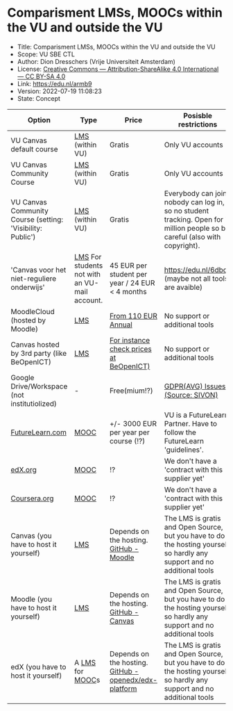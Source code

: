 # Comparisment LMSs, MOOCs within the VU and outside the VU

* Title: Comparisment LMSs, MOOCs within the VU and outside the VU
* Scope: VU SBE CTL 
* Author: Dion Dresschers (Vrije Universiteit Amsterdam)
* License: [Creative Commons — Attribution-ShareAlike 4.0 International — CC BY-SA 4.0](https://creativecommons.org/licenses/by-sa/4.0/)
* Link: https://edu.nl/armb9
* Version: 2022-07-19 11:08:23
* State: Concept

|Option|Type|Price|Posisble restrictions|
|------|---------------------|-----|-|
|VU Canvas default course|[LMS](https://en.wikipedia.org/wiki/Learning_management_system) (within VU)|Gratis|Only VU accounts|
|VU Canvas Community Course|[LMS](https://en.wikipedia.org/wiki/Learning_management_system) (within VU)|Gratis|Only VU accounts|
|VU Canvas Community Course (setting: 'Visibility: Public')|[LMS](https://en.wikipedia.org/wiki/Learning_management_system) (within VU)|Gratis|Everybody can join, nobody can log in, so no student tracking. Open for 7 million people so be careful (also with copyright).|
|'Canvas voor het niet-reguliere onderwijs'|[LMS](https://en.wikipedia.org/wiki/Learning_management_system) For students not with an VU-mail account.|45 EUR per student per year / 24 EUR < 4 months|https://edu.nl/6dbcu (maybe not all tools are avaible)|
|MoodleCloud (hosted by Moodle)|[LMS](https://en.wikipedia.org/wiki/Learning_management_system)|[From 110 EUR Annual](https://moodle.com/solutions/moodlecloud/)|No support or additional tools|
|Canvas hosted by 3rd party (like BeOpenICT)|[LMS](https://en.wikipedia.org/wiki/Learning_management_system)|[For instance check prices at BeOpenICT)](https://be-open-ict.nl/drupal/)|No support or additional tools|
|Google Drive/Workspace (not institutiolized)|-|Free(mium!?)|[GDPR(AVG) Issues (Source: SIVON)](https://sivon.nl/2021/06/advies-ap-google-workspace-op-scholen-kent-teveel-risicos/)|
|[FutureLearn.com](https://www.futurelearn.com/)|[MOOC](https://en.wikipedia.org/wiki/Massive_open_online_course)|+/- 3000 EUR per year per course (!?)|VU is a FutureLearn Partner. Have to follow the FutureLearn 'guidelines'.|
|[edX.org](https://www.edx.org/)|[MOOC](https://en.wikipedia.org/wiki/Massive_open_online_course)|!?|We don't have a 'contract with this supplier yet'|
|[Coursera.org](https://www.coursera.org/)|[MOOC](https://en.wikipedia.org/wiki/Massive_open_online_course)|!?|We don't have a 'contract with this supplier yet'|
|Canvas (you have to host it yourself)|[LMS](https://en.wikipedia.org/wiki/Learning_management_system)|Depends on the hosting. [GitHub -Moodle](https://github.com/moodle/moodle)|The LMS is gratis and Open Source, but you have to do the hosting yourself, so hardly any support and no additional tools|
|Moodle (you have to host it yourself)|[LMS](https://en.wikipedia.org/wiki/Learning_management_system)|Depends on the hosting. [GitHub - Canvas](https://github.com/instructure/canvas-lms)|The LMS is gratis and Open Source, but you have to do the hosting yourself, so hardly any support and no additional tools|)(https://github.com/instructure/canvas-lms)||The LMS is gratis and Open Source, but you have to do the hosting yourself, so hardly any support and no additional tools|
|edX (you have to host it yourself)|A [LMS](https://en.wikipedia.org/wiki/Learning_management_system) for [MOOC](https://en.wikipedia.org/wiki/Massive_open_online_course)s|Depends on the hosting. [GitHub - openedx/edx-platform](https://github.com/openedx/edx-platform)|The LMS is gratis and Open Source, but you have to do the hosting yourself, so hardly any support and no additional tools|
